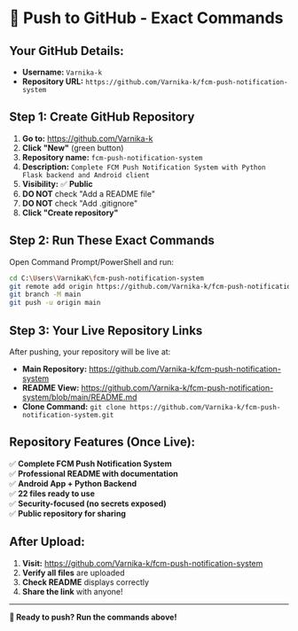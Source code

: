 # 🚀 Push to GitHub - Exact Commands

## Your GitHub Details:
- **Username:** `Varnika-k`
- **Repository URL:** `https://github.com/Varnika-k/fcm-push-notification-system`

## Step 1: Create GitHub Repository

1. **Go to:** https://github.com/Varnika-k
2. **Click "New"** (green button)
3. **Repository name:** `fcm-push-notification-system`
4. **Description:** `Complete FCM Push Notification System with Python Flask backend and Android client`
5. **Visibility:** ✅ **Public**
6. **DO NOT** check "Add a README file"
7. **DO NOT** check "Add .gitignore"
8. **Click "Create repository"**

## Step 2: Run These Exact Commands

Open Command Prompt/PowerShell and run:

```bash
cd C:\Users\VarnikaK\fcm-push-notification-system
git remote add origin https://github.com/Varnika-k/fcm-push-notification-system.git
git branch -M main
git push -u origin main
```

## Step 3: Your Live Repository Links

After pushing, your repository will be live at:

- **Main Repository:** https://github.com/Varnika-k/fcm-push-notification-system
- **README View:** https://github.com/Varnika-k/fcm-push-notification-system/blob/main/README.md
- **Clone Command:** `git clone https://github.com/Varnika-k/fcm-push-notification-system.git`

## Repository Features (Once Live):

✅ **Complete FCM Push Notification System**  
✅ **Professional README with documentation**  
✅ **Android App + Python Backend**  
✅ **22 files ready to use**  
✅ **Security-focused (no secrets exposed)**  
✅ **Public repository for sharing**  

## After Upload:

1. **Visit:** https://github.com/Varnika-k/fcm-push-notification-system
2. **Verify all files** are uploaded
3. **Check README** displays correctly
4. **Share the link** with anyone!

---

**🎯 Ready to push? Run the commands above!**